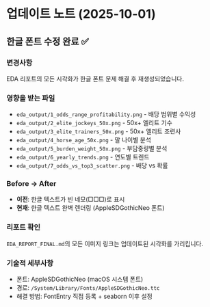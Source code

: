 # 업데이트 노트 (2025-10-01)

## 한글 폰트 수정 완료 ✅

### 변경사항
EDA 리포트의 모든 시각화가 한글 폰트 문제 해결 후 재생성되었습니다.

### 영향을 받는 파일
- `eda_output/1_odds_range_profitability.png` - 배당 범위별 수익성
- `eda_output/2_elite_jockeys_50x.png` - 50x+ 엘리트 기수
- `eda_output/3_elite_trainers_50x.png` - 50x+ 엘리트 조련사
- `eda_output/4_horse_age_50x.png` - 말 나이별 분석
- `eda_output/5_burden_weight_50x.png` - 부담중량별 분석
- `eda_output/6_yearly_trends.png` - 연도별 트렌드
- `eda_output/7_odds_vs_top3_scatter.png` - 배당 vs 확률

### Before → After
- **이전**: 한글 텍스트가 빈 네모(□□□)로 표시
- **현재**: 한글 텍스트 완벽 렌더링 (AppleSDGothicNeo 폰트)

### 리포트 확인
`EDA_REPORT_FINAL.md`의 모든 이미지 링크는 업데이트된 시각화를 가리킵니다.

### 기술적 세부사항
- 폰트: AppleSDGothicNeo (macOS 시스템 폰트)
- 경로: `/System/Library/Fonts/AppleSDGothicNeo.ttc`
- 해결 방법: FontEntry 직접 등록 + seaborn 이후 설정
